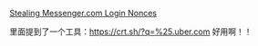 [Stealing Messenger.com Login Nonces](https://stephensclafani.com/2017/03/21/stealing-messenger-com-login-nonces/)

里面提到了一个工具：https://crt.sh/?q=%25.uber.com  好用啊！！
